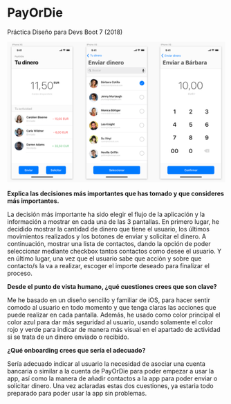 # PayOrDie
Práctica Diseño para Devs Boot 7 (2018)

![PayOrDie](design.png)

**Explica las decisiones más importantes que has tomado y que consideres más importantes.**

La decisión más importante ha sido elegir el flujo de la aplicación y la información a mostrar en cada una de las 3 pantallas. En primero lugar, he decidido mostrar la cantidad de dinero que tiene el usuario, los últimos movimientos realizados y los botones de enviar y solicitar el dinero. A continuación, mostrar una lista de contactos, dando la opción de poder seleccionar mediante checkbox tantos contactos como desee el usuario. Y en último lugar, una vez que el usuario sabe que acción y sobre que contacto/s la va a realizar, escoger el importe deseado para finalizar el proceso.

**Desde el punto de vista humano, ¿qué cuestiones crees que son clave?**

Me he basado en un diseño sencillo y familiar de iOS, para hacer sentir comodo al usuario en todo momento y que tenga claras las acciones que puede realizar en cada pantalla. Además, he usado como color principal el color azul para dar más seguridad al usuario, usando solamente el color rojo y verde para indicar de manera más visual en el apartado de actividad si se trata de un dinero enviado o recibido.

**¿Qué onboarding crees que sería el adecuado?**

Sería adecuado indicar al usuario la necesidad de asociar una cuenta bancaria o similar a la cuenta de PayOrDie para poder empezar a usar la app, así como la manera de añadir contactos a la app para poder enviar o solicitar dinero. Una vez aclaradas estas dos cuestiones, ya estaria todo preparado para poder usar la app sin problemas.
